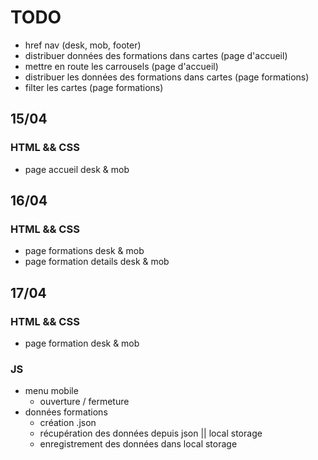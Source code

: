 # TODO

- href nav (desk, mob, footer)
- distribuer données des formations dans cartes (page d'accueil)
- mettre en route les carrousels (page d'accueil)
- distribuer les données des formations dans cartes (page formations)
- filter les cartes (page formations)

## 15/04

### HTML && CSS

- page accueil desk & mob

## 16/04

### HTML && CSS

- page formations desk & mob
- page formation details desk & mob

## 17/04

### HTML && CSS

- page formation desk & mob

### JS

- menu mobile
  - ouverture / fermeture
- données formations
  - création .json
  - récupération des données depuis json || local storage
  - enregistrement des données dans local storage
